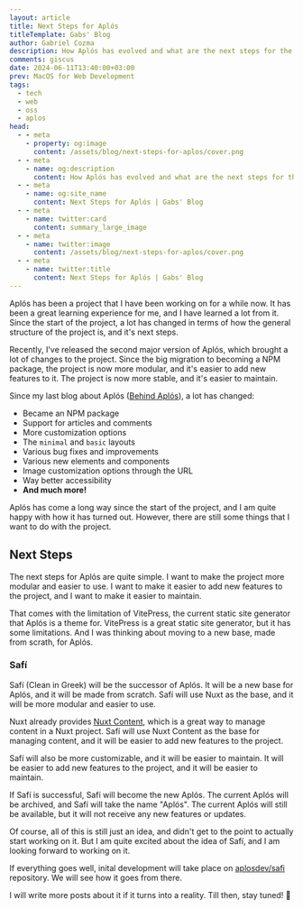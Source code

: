 ```yaml
---
layout: article
title: Next Steps for Aplós
titleTemplate: Gabs' Blog
author: Gabriel Cozma
description: How Aplós has evolved and what are the next steps for the project to become even better, more modular, and easier to use.
comments: giscus
date: 2024-06-11T13:40:00+03:00
prev: MacOS for Web Development
tags:
  - tech
  - web
  - oss
  - aplos
head:
  - - meta
    - property: og:image
      content: /assets/blog/next-steps-for-aplos/cover.png
  - - meta
    - name: og:description
      content: How Aplós has evolved and what are the next steps for the project to become even better, more modular, and easier to use.
  - - meta
    - name: og:site_name
      content: Next Steps for Aplós | Gabs' Blog
  - - meta
    - name: twitter:card
      content: summary_large_image
  - - meta
    - name: twitter:image
      content: /assets/blog/next-steps-for-aplos/cover.png
  - - meta
    - name: twitter:title
      content: Next Steps for Aplós | Gabs' Blog
---
```


Aplós has been a project that I have been working on for a while now. It has been a great learning experience for me, and I have learned a lot from it. Since the start of the project, a lot has changed in terms of how the general structure of the project is, and it's next steps.

Recently, I've released the second major version of Aplós, which brought a lot of changes to the project. Since the big migration to becoming a NPM package, the project is now more modular, and it's easier to add new features to it. The project is now more stable, and it's easier to maintain.

Since my last blog about Aplós ([Behind Aplós](/blog/posts/behind-aplós)), a lot has changed:

- Became an NPM package
- Support for articles and comments
- More customization options
- The `minimal` and `basic` layouts
- Various bug fixes and improvements
- Various new elements and components
- Image customization options through the URL
- Way better accessibility
- **And much more!**

Aplós has come a long way since the start of the project, and I am quite happy with how it has turned out. However, there are still some things that I want to do with the project.

## Next Steps

The next steps for Aplós are quite simple. I want to make the project more modular and easier to use. I want to make it easier to add new features to the project, and I want to make it easier to maintain.

That comes with the limitation of VitePress, the current static site generator that Aplós is a theme for. VitePress is a great static site generator, but it has some limitations. And I was thinking about moving to a new base, made from scrath, for Aplós.

### Safí

Safí (Clean in Greek) will be the successor of Aplós. It will be a new base for Aplós, and it will be made from scratch. Safí will use Nuxt as the base, and it will be more modular and easier to use.

Nuxt already provides [Nuxt Content](https://content.nuxtjs.org/), which is a great way to manage content in a Nuxt project. Safí will use Nuxt Content as the base for managing content, and it will be easier to add new features to the project.

Safí will also be more customizable, and it will be easier to maintain. It will be easier to add new features to the project, and it will be easier to maintain.

If Safí is successful, Safí will become the new Aplós. The current Aplós will be archived, and Safí will take the name "Aplós". The current Aplós will still be available, but it will not receive any new features or updates.

Of course, all of this is still just an idea, and didn't get to the point to actually start working on it. But I am quite excited about the idea of Safí, and I am looking forward to working on it.

If everything goes well, inital development will take place on [aplosdev/safi](https://github.com/aplosdev/safi) repository. We will see how it goes from there.

I will write more posts about it if it turns into a reality. Till then, stay tuned! 🚀
